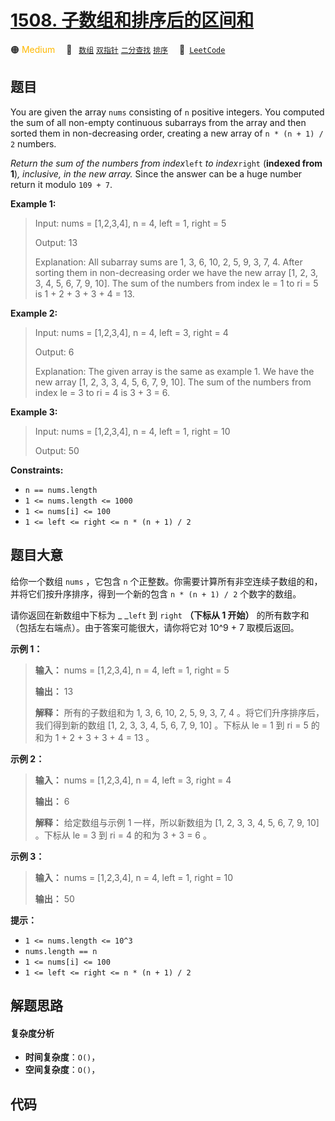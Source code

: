 # [1508. 子数组和排序后的区间和](https://leetcode.com/problems/range-sum-of-sorted-subarray-sums)

🟠 <font color=#ffb800>Medium</font>&emsp; 🔖&ensp; [`数组`](/tag/array.md) [`双指针`](/tag/two-pointers.md) [`二分查找`](/tag/binary-search.md) [`排序`](/tag/sorting.md)&emsp; 🔗&ensp;[`LeetCode`](https://leetcode.com/problems/range-sum-of-sorted-subarray-sums)

## 题目

You are given the array `nums` consisting of `n` positive integers. You
computed the sum of all non-empty continuous subarrays from the array and then
sorted them in non-decreasing order, creating a new array of `n * (n + 1) / 2`
numbers.

_Return the sum of the numbers from index_`left` _to index_`right` (**indexed
from 1**)_, inclusive, in the new array._ Since the answer can be a huge
number return it modulo `109 + 7`.



**Example 1:**

> Input: nums = [1,2,3,4], n = 4, left = 1, right = 5
> 
> Output: 13 
> 
> Explanation: All subarray sums are 1, 3, 6, 10, 2, 5, 9, 3, 7, 4. After sorting them in non-decreasing order we have the new array [1, 2, 3, 3, 4, 5, 6, 7, 9, 10]. The sum of the numbers from index le = 1 to ri = 5 is 1 + 2 + 3 + 3 + 4 = 13. 

**Example 2:**

> Input: nums = [1,2,3,4], n = 4, left = 3, right = 4
> 
> Output: 6
> 
> Explanation: The given array is the same as example 1. We have the new array [1, 2, 3, 3, 4, 5, 6, 7, 9, 10]. The sum of the numbers from index le = 3 to ri = 4 is 3 + 3 = 6.

**Example 3:**

> Input: nums = [1,2,3,4], n = 4, left = 1, right = 10
> 
> Output: 50

**Constraints:**

  * `n == nums.length`
  * `1 <= nums.length <= 1000`
  * `1 <= nums[i] <= 100`
  * `1 <= left <= right <= n * (n + 1) / 2`


## 题目大意

给你一个数组 `nums` ，它包含 `n` 个正整数。你需要计算所有非空连续子数组的和，并将它们按升序排序，得到一个新的包含 `n * (n + 1) /
2` 个数字的数组。

请你返回在新数组中下标为 _ _`left` 到 `right` **（下标从 1 开始）** 的所有数字和（包括左右端点）。由于答案可能很大，请你将它对
10^9 + 7 取模后返回。



**示例 1：**

> 
> 
> 
> 
> 
> **输入：** nums = [1,2,3,4], n = 4, left = 1, right = 5
> 
> **输出：** 13 
> 
> **解释：** 所有的子数组和为 1, 3, 6, 10, 2, 5, 9, 3, 7, 4 。将它们升序排序后，我们得到新的数组 [1, 2, 3, 3, 4, 5, 6, 7, 9, 10] 。下标从 le = 1 到 ri = 5 的和为 1 + 2 + 3 + 3 + 4 = 13 。
> 
> 

**示例 2：**

> 
> 
> 
> 
> 
> **输入：** nums = [1,2,3,4], n = 4, left = 3, right = 4
> 
> **输出：** 6
> 
> **解释：** 给定数组与示例 1 一样，所以新数组为 [1, 2, 3, 3, 4, 5, 6, 7, 9, 10] 。下标从 le = 3 到 ri = 4 的和为 3 + 3 = 6 。
> 
> 

**示例 3：**

> 
> 
> 
> 
> 
> **输入：** nums = [1,2,3,4], n = 4, left = 1, right = 10
> 
> **输出：** 50
> 
> 



**提示：**

  * `1 <= nums.length <= 10^3`
  * `nums.length == n`
  * `1 <= nums[i] <= 100`
  * `1 <= left <= right <= n * (n + 1) / 2`


## 解题思路

#### 复杂度分析

- **时间复杂度**：`O()`，
- **空间复杂度**：`O()`，

## 代码

```javascript

```
